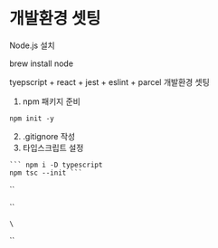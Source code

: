 # 개발환경 셋팅

Node.js 설치

brew install node



tyepscript + react + jest + eslint + parcel 개발환경 셋팅

1. npm 패키지 준비

&#x20;`npm init -y`&#x20;

2. .gitignore 작성
3. 타입스크립트 설정

` ``` npm i -D typescript `\
&#x20;` npm tsc --init ``` `

``

``

``\
``

``














